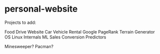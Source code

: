 # personal-website

Projects to add:

Food Drive Website
Car Vehicle Rental
Google PageRank
Terrain Generator
OS Linux Internals
ML Sales Conversion Predictors

Minesweeper?
Pacman?
